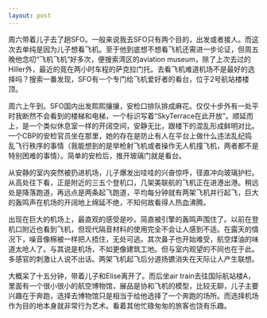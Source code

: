 ```yaml
---
layout: post
---
```


周六带着儿子去了趟SFO。一般来说我去SFO只有两个目的，出发或者接人。而这次去单纯是因为儿子想看飞机。至于他到底想不想看飞机还需进一步论证，但周五晚他念叨“飞机飞机”好多次，便搜索湾区的aviation museum，除了上次去过的Hiller外，最近的竟在两小时车程的萨克拉门托。去看飞机难道机场不是最好的选择吗？搜索一番发现，SFO有一个专门给飞机爱好者的看台，位于2号航站楼楼顶。

周六上午到。SFO国内出发熙熙攘攘，安检口排队排成麻花。仅仅十步外有一处平时我断然不会看到的楼梯和电梯，一个标识写着“SkyTerrace在此开放”。顺延而上，是一个类似休息室一样的开阔空间，安静无比，跟楼下的混乱形成鲜明对比。一个CBP的安检官员坐在那里，她的存在是防止有人在平台上做什么违法乱纪捣乱飞行秩序的事情（我能想到的是举枪射飞机或者操作无人机撞飞机，两者都不是特别困难的事情）。简单的安检后，推开玻璃门就是看台。

从安静的室内突然被扔进机场，儿子爆发出哇哇的兴奋惊呼，径直冲向玻璃护栏。从高处往下看，正是附近的三五个登机口，几架美联航的飞机正在进港出港。稍远处是降落跑道，再远点是两条起飞跑道，平均每分钟就有两架飞机并行起飞，巨大的轰鸣声在机场的开阔地上绵延不绝，不知何故看得人热血沸腾。

出现在巨大的机场上，最直观的感受是吵。简直被引擎的轰鸣声围住了。以前在登机口附近也看到飞机，但现代隔音材料的使用完全不会让人感到不适。在露天的情况下，噪音像棉被一样把人捂住，无处可逃。其次鼻子也开始难受，航空煤油的味道太呛人了。与其说是机场，不如更像建筑工地。但与室内观望的不同也在于此。多感官的刺激让人说不出话。两架飞机起飞后分道扬镳消失在天际让人产生联想。

大概呆了十五分钟，带着儿子和Elise离开了。而后坐air train去往国际航站楼A，里面有一个很小很小的航空博物馆，展品是协和飞机的模型，比较无聊，儿子主要兴趣在于奔跑，选择去博物馆只是相当于给他选择了一个奔跑的场所。而选择机场作为目的地本身就非常行为艺术。看着其他忙碌匆匆的旅客也饶有乐趣。